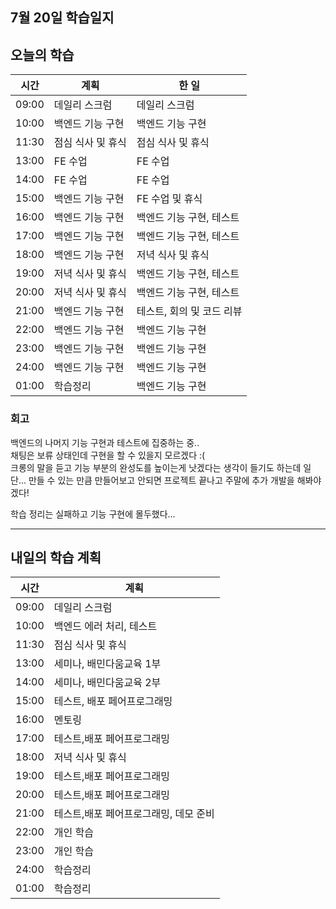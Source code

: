 ## 7월 20일 학습일지

## 오늘의 학습

| 시간  | 계획              | 한 일                     |
| ----- | ----------------- | ------------------------- |
| 09:00 | 데일리 스크럼     | 데일리 스크럼             |
| 10:00 | 백엔드 기능 구현  | 백엔드 기능 구현          |
| 11:30 | 점심 식사 및 휴식 | 점심 식사 및 휴식         |
| 13:00 | FE 수업           | FE 수업                   |
| 14:00 | FE 수업           | FE 수업                   |
| 15:00 | 백엔드 기능 구현  | FE 수업 및 휴식           |
| 16:00 | 백엔드 기능 구현  | 백엔드 기능 구현, 테스트  |
| 17:00 | 백엔드 기능 구현  | 백엔드 기능 구현, 테스트  |
| 18:00 | 백엔드 기능 구현  | 저녁 식사 및 휴식         |
| 19:00 | 저녁 식사 및 휴식 | 백엔드 기능 구현, 테스트  |
| 20:00 | 저녁 식사 및 휴식 | 백엔드 기능 구현, 테스트  |
| 21:00 | 백엔드 기능 구현  | 테스트, 회의 및 코드 리뷰 |
| 22:00 | 백엔드 기능 구현  | 백엔드 기능 구현          |
| 23:00 | 백엔드 기능 구현  | 백엔드 기능 구현          |
| 24:00 | 백엔드 기능 구현  | 백엔드 기능 구현          |
| 01:00 | 학습정리          | 백엔드 기능 구현          |

### 회고

백엔드의 나머지 기능 구현과 테스트에 집중하는 중..  
채팅은 보류 상태인데 구현을 할 수 있을지 모르겠다 :(  
크롱의 말을 듣고 기능 부분의 완성도를 높이는게 낫겠다는 생각이 들기도 하는데 일단... 만들 수 있는 만큼 만들어보고 안되면 프로젝트 끝나고 주말에 추가 개발을 해봐야겠다!

학습 정리는 실패하고 기능 구현에 몰두했다...

---

## 내일의 학습 계획

| 시간  | 계획                                  |
| ----- | ------------------------------------- |
| 09:00 | 데일리 스크럼                         |
| 10:00 | 백엔드 에러 처리, 테스트              |
| 11:30 | 점심 식사 및 휴식                     |
| 13:00 | 세미나, 배민다움교육 1부              |
| 14:00 | 세미나, 배민다움교육 2부              |
| 15:00 | 테스트, 배포 페어프로그래밍           |
| 16:00 | 멘토링                                |
| 17:00 | 테스트,배포 페어프로그래밍            |
| 18:00 | 저녁 식사 및 휴식                     |
| 19:00 | 테스트,배포 페어프로그래밍            |
| 20:00 | 테스트,배포 페어프로그래밍            |
| 21:00 | 테스트,배포 페어프로그래밍, 데모 준비 |
| 22:00 | 개인 학습                             |
| 23:00 | 개인 학습                             |
| 24:00 | 학습정리                              |
| 01:00 | 학습정리                              |
